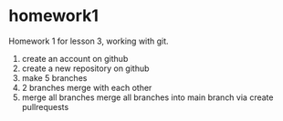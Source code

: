 # homework1
Homework 1 for lesson 3, working with git.

1) create an account on github
2) create a new repository on github
3) make 5 branches
4) 2 branches merge with each other
5) merge all branches merge all branches into main branch via create pullrequests
